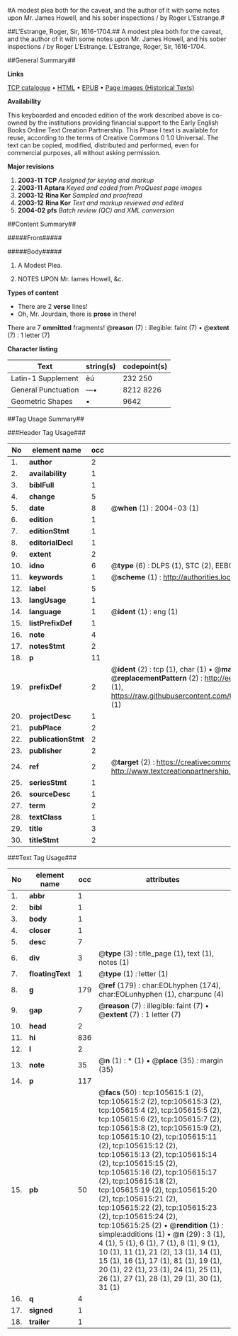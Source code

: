 #A modest plea both for the caveat, and the author of it with some notes upon Mr. James Howell, and his sober inspections / by Roger L'Estrange.#

##L'Estrange, Roger, Sir, 1616-1704.##
A modest plea both for the caveat, and the author of it with some notes upon Mr. James Howell, and his sober inspections / by Roger L'Estrange.
L'Estrange, Roger, Sir, 1616-1704.

##General Summary##

**Links**

[TCP catalogue](http://www.ota.ox.ac.uk/tcp/)  • 
[HTML](http://tei.it.ox.ac.uk/tcp/Texts-HTML/free/A47/A47885.html)  • 
[EPUB](http://tei.it.ox.ac.uk/tcp/Texts-EPUB/free/A47/A47885.epub) • 
[Page images (Historical Texts)](https://data.historicaltexts.jisc.ac.uk/view?pubId=eebo-16978538e&pageId=eebo-16978538e-105615-1)

**Availability**

This keyboarded and encoded edition of the
	       work described above is co-owned by the institutions
	       providing financial support to the Early English Books
	       Online Text Creation Partnership. This Phase I text is
	       available for reuse, according to the terms of Creative
	       Commons 0 1.0 Universal. The text can be copied,
	       modified, distributed and performed, even for
	       commercial purposes, all without asking permission.

**Major revisions**

1. __2003-11__ __TCP__ *Assigned for keying and markup*
1. __2003-11__ __Aptara__ *Keyed and coded from ProQuest page images*
1. __2003-12__ __Rina Kor__ *Sampled and proofread*
1. __2003-12__ __Rina Kor__ *Text and markup reviewed and edited*
1. __2004-02__ __pfs__ *Batch review (QC) and XML conversion*

##Content Summary##

#####Front#####

#####Body#####

1. A Modest Plea.

1. NOTES
UPON
Mr. Iames Howell, &c.

**Types of content**

  * There are 2 **verse** lines!
  * Oh, Mr. Jourdain, there is **prose** in there!

There are 7 **ommitted** fragments! 
 @__reason__ (7) : illegible: faint (7)  •  @__extent__ (7) : 1 letter (7)

**Character listing**


|Text|string(s)|codepoint(s)|
|---|---|---|
|Latin-1 Supplement|èú|232 250|
|General Punctuation|—•|8212 8226|
|Geometric Shapes|▪|9642|

##Tag Usage Summary##

###Header Tag Usage###

|No|element name|occ|attributes|
|---|---|---|---|
|1.|__author__|2||
|2.|__availability__|1||
|3.|__biblFull__|1||
|4.|__change__|5||
|5.|__date__|8| @__when__ (1) : 2004-03 (1)|
|6.|__edition__|1||
|7.|__editionStmt__|1||
|8.|__editorialDecl__|1||
|9.|__extent__|2||
|10.|__idno__|6| @__type__ (6) : DLPS (1), STC (2), EEBO-CITATION (1), OCLC (1), VID (1)|
|11.|__keywords__|1| @__scheme__ (1) : http://authorities.loc.gov/ (1)|
|12.|__label__|5||
|13.|__langUsage__|1||
|14.|__language__|1| @__ident__ (1) : eng (1)|
|15.|__listPrefixDef__|1||
|16.|__note__|4||
|17.|__notesStmt__|2||
|18.|__p__|11||
|19.|__prefixDef__|2| @__ident__ (2) : tcp (1), char (1)  •  @__matchPattern__ (2) : ([0-9\-]+):([0-9IVX]+) (1), (.+) (1)  •  @__replacementPattern__ (2) : http://eebo.chadwyck.com/downloadtiff?vid=$1&page=$2 (1), https://raw.githubusercontent.com/textcreationpartnership/Texts/master/tcpchars.xml#$1 (1)|
|20.|__projectDesc__|1||
|21.|__pubPlace__|2||
|22.|__publicationStmt__|2||
|23.|__publisher__|2||
|24.|__ref__|2| @__target__ (2) : https://creativecommons.org/publicdomain/zero/1.0/ (1), http://www.textcreationpartnership.org/docs/. (1)|
|25.|__seriesStmt__|1||
|26.|__sourceDesc__|1||
|27.|__term__|2||
|28.|__textClass__|1||
|29.|__title__|3||
|30.|__titleStmt__|2||


###Text Tag Usage###

|No|element name|occ|attributes|
|---|---|---|---|
|1.|__abbr__|1||
|2.|__bibl__|1||
|3.|__body__|1||
|4.|__closer__|1||
|5.|__desc__|7||
|6.|__div__|3| @__type__ (3) : title_page (1), text (1), notes (1)|
|7.|__floatingText__|1| @__type__ (1) : letter (1)|
|8.|__g__|179| @__ref__ (179) : char:EOLhyphen (174), char:EOLunhyphen (1), char:punc (4)|
|9.|__gap__|7| @__reason__ (7) : illegible: faint (7)  •  @__extent__ (7) : 1 letter (7)|
|10.|__head__|2||
|11.|__hi__|836||
|12.|__l__|2||
|13.|__note__|35| @__n__ (1) : * (1)  •  @__place__ (35) : margin (35)|
|14.|__p__|117||
|15.|__pb__|50| @__facs__ (50) : tcp:105615:1 (2), tcp:105615:2 (2), tcp:105615:3 (2), tcp:105615:4 (2), tcp:105615:5 (2), tcp:105615:6 (2), tcp:105615:7 (2), tcp:105615:8 (2), tcp:105615:9 (2), tcp:105615:10 (2), tcp:105615:11 (2), tcp:105615:12 (2), tcp:105615:13 (2), tcp:105615:14 (2), tcp:105615:15 (2), tcp:105615:16 (2), tcp:105615:17 (2), tcp:105615:18 (2), tcp:105615:19 (2), tcp:105615:20 (2), tcp:105615:21 (2), tcp:105615:22 (2), tcp:105615:23 (2), tcp:105615:24 (2), tcp:105615:25 (2)  •  @__rendition__ (1) : simple:additions (1)  •  @__n__ (29) : 3 (1), 4 (1), 5 (1), 6 (1), 7 (1), 8 (1), 9 (1), 10 (1), 11 (1), 21 (2), 13 (1), 14 (1), 15 (1), 16 (1), 17 (1), 81 (1), 19 (1), 20 (1), 22 (1), 23 (1), 24 (1), 25 (1), 26 (1), 27 (1), 28 (1), 29 (1), 30 (1), 31 (1)|
|16.|__q__|4||
|17.|__signed__|1||
|18.|__trailer__|1||
